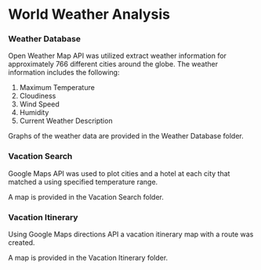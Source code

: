 
# World Weather Analysis

### Weather Database

Open Weather Map API was utilized extract weather information for approximately 766 different cities around the globe. The weather information includes the following:

1. Maximum Temperature
2. Cloudiness
3. Wind Speed
4. Humidity
5. Current Weather Description

Graphs of the weather data are provided in the Weather Database folder.

### Vacation Search

Google Maps API was used to plot cities and a hotel at each city that matched a using specified temperature range.

A map is provided in the Vacation Search folder.

### Vacation Itinerary

Using Google Maps directions API a vacation itinerary map with a route was created. 

A map is provided in the Vacation Itinerary folder.
